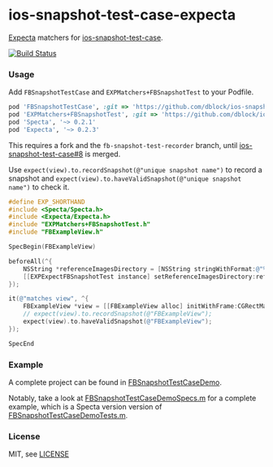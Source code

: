 ios-snapshot-test-case-expecta
==============================

[Expecta](https://github.com/specta/expecta) matchers for [ios-snapshot-test-case](https://github.com/facebook/ios-snapshot-test-case).

[![Build Status](https://travis-ci.org/dblock/ios-snapshot-test-case-expecta.png)](https://travis-ci.org/dblock/ios-snapshot-test-case-expecta)

### Usage

Add `FBSnapshotTestCase` and `EXPMatchers+FBSnapshotTest` to your Podfile.

``` ruby
pod 'FBSnapshotTestCase', :git => 'https://github.com/dblock/ios-snapshot-test-case', :branch => 'fb-snapshot-test-recorder'
pod 'EXPMatchers+FBSnapshotTest', :git => 'https://github.com/dblock/ios-snapshot-test-case-expecta'
pod 'Specta', '~> 0.2.1'
pod 'Expecta', '~> 0.2.3'
```

This requires a fork and the `fb-snapshot-test-recorder` branch, until [ios-snapshot-test-case#8](https://github.com/facebook/ios-snapshot-test-case/pull/8) is merged.

Use `expect(view).to.recordSnapshot(@"unique snapshot name")` to record a snapshot and `expect(view).to.haveValidSnapshot(@"unique snapshot name")` to check it.


``` ObjectiveC
#define EXP_SHORTHAND
#include <Specta/Specta.h>
#include <Expecta/Expecta.h>
#include "EXPMatchers+FBSnapshotTest.h"
#include "FBExampleView.h"

SpecBegin(FBExampleView)

beforeAll(^{
    NSString *referenceImagesDirectory = [NSString stringWithFormat:@"%s", FB_REFERENCE_IMAGE_DIR];
    [[EXPExpectFBSnapshotTest instance] setReferenceImagesDirectory:referenceImagesDirectory];
});

it(@"matches view", ^{
    FBExampleView *view = [[FBExampleView alloc] initWithFrame:CGRectMake(0, 0, 64, 64)];
    // expect(view).to.recordSnapshot(@"FBExampleView");
    expect(view).to.haveValidSnapshot(@"FBExampleView");
});

SpecEnd
```

### Example

A complete project can be found in [FBSnapshotTestCaseDemo](FBSnapshotTestCaseDemo).

Notably, take a look at [FBSnapshotTestCaseDemoSpecs.m](FBSnapshotTestCaseDemo/FBSnapshotTestCaseDemoTests/FBSnapshotTestCaseDemoSpecs.m) for a complete example, which is a Specta version version of [FBSnapshotTestCaseDemoTests.m](https://github.com/facebook/ios-snapshot-test-case/blob/master/FBSnapshotTestCaseDemo/FBSnapshotTestCaseDemoTests/FBSnapshotTestCaseDemoTests.m).

### License

MIT, see [LICENSE](LICENSE.md)

